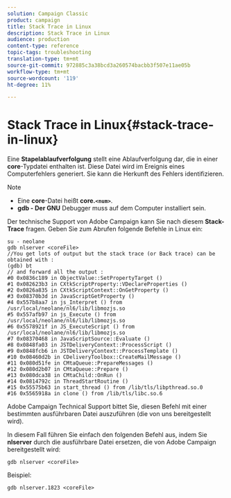 ```yaml
---
solution: Campaign Classic
product: campaign
title: Stack Trace in Linux
description: Stack Trace in Linux
audience: production
content-type: reference
topic-tags: troubleshooting
translation-type: tm+mt
source-git-commit: 972885c3a38bcd3a260574bacbb3f507e11ae05b
workflow-type: tm+mt
source-wordcount: '119'
ht-degree: 11%

---
```



# Stack Trace in Linux{#stack-trace-in-linux}

Eine **Stapelablaufverfolgung** stellt eine Ablaufverfolgung dar, die in einer **core**-Typdatei enthalten ist. Diese Datei wird im Ereignis eines Computerfehlers generiert. Sie kann die Herkunft des Fehlers identifizieren.

>[!NOTE]
>
>* Eine **core**-Datei heißt **core.`<num>`**.
>* **gdb - Der GNU** Debugger muss auf dem Computer installiert sein.

>



Der technische Support von Adobe Campaign kann Sie nach diesem **Stack-Trace** fragen. Geben Sie zum Abrufen folgende Befehle in Linux ein:

```
su - neolane
gdb nlserver <coreFile>
//You get lots of output but the stack trace (or Back trace) can be obtained with : 
(gdb) bt
// and forward all the output : 
#0 0x0836c189 in ObjectValue::SetPropertyTarget ()
#1 0x082623b3 in CXtkScriptProperty::VDeclareProperties ()
#2 0x0826a835 in CXtkScriptContext::OnGetProperty ()
#3 0x08370b3d in JavaScriptGetProperty ()
#4 0x557b8aa7 in js_Interpret () from /usr/local/neolane/nl6/lib/libmozjs.so
#5 0x557afb97 in js_Execute () from /usr/local/neolane/nl6/lib/libmozjs.so
#6 0x5578921f in JS_ExecuteScript () from /usr/local/neolane/nl6/lib/libmozjs.so
#7 0x08370468 in JavaScriptSource::Evaluate ()
#8 0x0848fa03 in JSTDeliveryContext::ProcessScript ()
#9 0x0848fcb6 in JSTDeliveryContext::ProcessTemplate ()
#10 0x08460d2b in CDeliveryToolbox::CreateMailMessage ()
#11 0x080d51fe in CMtaQueue::PrepareMessages ()
#12 0x080d2b07 in CMtaQueue::Prepare ()
#13 0x080dca38 in CMtaChild::OnRun ()
#14 0x0814792c in ThreadStartRoutine ()
#15 0x55575b63 in start_thread () from /lib/tls/libpthread.so.0
#16 0x5565918a in clone () from /lib/tls/libc.so.6
```

Adobe Campaign Technical Support bittet Sie, diesen Befehl mit einer bestimmten ausführbaren Datei auszuführen (die von uns bereitgestellt wird).

In diesem Fall führen Sie einfach den folgenden Befehl aus, indem Sie **nlserver** durch die ausführbare Datei ersetzen, die von Adobe Campaign bereitgestellt wird:

```
gdb nlserver <coreFile>
```

Beispiel:

```
gdb nlserver.1823 <coreFile>
```

